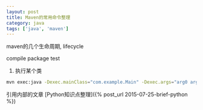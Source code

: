 ```yaml
---
layout: post
title: Maven的常用命令整理
category: java
tags: ['java', 'maven']
---
```


maven的几个生命周期, lifecycle

compile
package
test

1. 执行某个类

```bash
mvn exec:java -Dexec.mainClass="com.example.Main" -Dexec.args="arg0 arg1 arg2" -Dexec.classpathScope=runtime
```

引用内部的文章
[Python知识点整理]({% post_url 2015-07-25-brief-python %})
